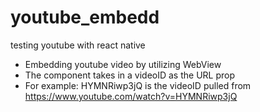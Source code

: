 # youtube_embedd
testing youtube with react native
- Embedding youtube video by utilizing WebView
- The component takes in a videoID as the URL prop
- For example: HYMNRiwp3jQ is the videoID pulled from https://www.youtube.com/watch?v=HYMNRiwp3jQ 
